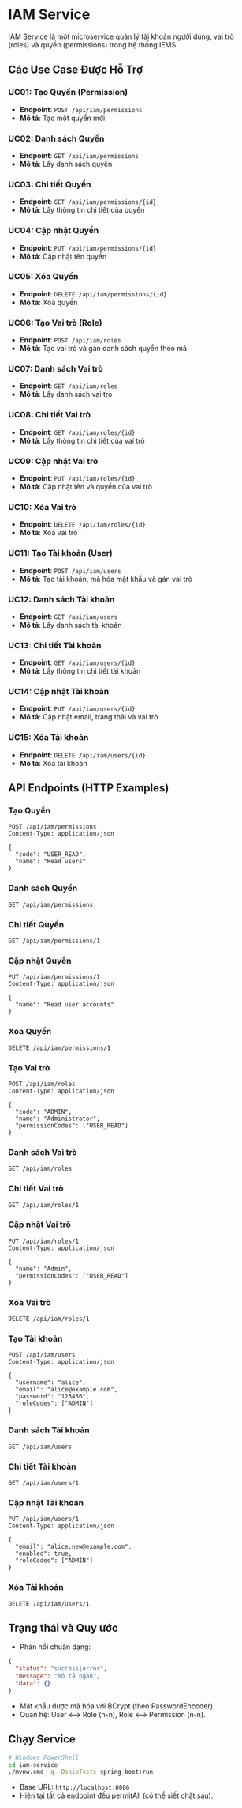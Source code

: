 # IAM Service

IAM Service là một microservice quản lý tài khoản người dùng, vai trò (roles) và quyền (permissions) trong hệ thống IEMS.

## Các Use Case Được Hỗ Trợ

### UC01: Tạo Quyền (Permission)
- **Endpoint**: `POST /api/iam/permissions`
- **Mô tả**: Tạo một quyền mới

### UC02: Danh sách Quyền
- **Endpoint**: `GET /api/iam/permissions`
- **Mô tả**: Lấy danh sách quyền

### UC03: Chi tiết Quyền
- **Endpoint**: `GET /api/iam/permissions/{id}`
- **Mô tả**: Lấy thông tin chi tiết của quyền

### UC04: Cập nhật Quyền
- **Endpoint**: `PUT /api/iam/permissions/{id}`
- **Mô tả**: Cập nhật tên quyền

### UC05: Xóa Quyền
- **Endpoint**: `DELETE /api/iam/permissions/{id}`
- **Mô tả**: Xóa quyền

### UC06: Tạo Vai trò (Role)
- **Endpoint**: `POST /api/iam/roles`
- **Mô tả**: Tạo vai trò và gán danh sách quyền theo mã

### UC07: Danh sách Vai trò
- **Endpoint**: `GET /api/iam/roles`
- **Mô tả**: Lấy danh sách vai trò

### UC08: Chi tiết Vai trò
- **Endpoint**: `GET /api/iam/roles/{id}`
- **Mô tả**: Lấy thông tin chi tiết của vai trò

### UC09: Cập nhật Vai trò
- **Endpoint**: `PUT /api/iam/roles/{id}`
- **Mô tả**: Cập nhật tên và quyền của vai trò

### UC10: Xóa Vai trò
- **Endpoint**: `DELETE /api/iam/roles/{id}`
- **Mô tả**: Xóa vai trò

### UC11: Tạo Tài khoản (User)
- **Endpoint**: `POST /api/iam/users`
- **Mô tả**: Tạo tài khoản, mã hóa mật khẩu và gán vai trò

### UC12: Danh sách Tài khoản
- **Endpoint**: `GET /api/iam/users`
- **Mô tả**: Lấy danh sách tài khoản

### UC13: Chi tiết Tài khoản
- **Endpoint**: `GET /api/iam/users/{id}`
- **Mô tả**: Lấy thông tin chi tiết tài khoản

### UC14: Cập nhật Tài khoản
- **Endpoint**: `PUT /api/iam/users/{id}`
- **Mô tả**: Cập nhật email, trạng thái và vai trò

### UC15: Xóa Tài khoản
- **Endpoint**: `DELETE /api/iam/users/{id}`
- **Mô tả**: Xóa tài khoản

## API Endpoints (HTTP Examples)

### Tạo Quyền
```http
POST /api/iam/permissions
Content-Type: application/json

{
  "code": "USER_READ",
  "name": "Read users"
}
```

### Danh sách Quyền
```http
GET /api/iam/permissions
```

### Chi tiết Quyền
```http
GET /api/iam/permissions/1
```

### Cập nhật Quyền
```http
PUT /api/iam/permissions/1
Content-Type: application/json

{
  "name": "Read user accounts"
}
```

### Xóa Quyền
```http
DELETE /api/iam/permissions/1
```

### Tạo Vai trò
```http
POST /api/iam/roles
Content-Type: application/json

{
  "code": "ADMIN",
  "name": "Administrator",
  "permissionCodes": ["USER_READ"]
}
```

### Danh sách Vai trò
```http
GET /api/iam/roles
```

### Chi tiết Vai trò
```http
GET /api/iam/roles/1
```

### Cập nhật Vai trò
```http
PUT /api/iam/roles/1
Content-Type: application/json

{
  "name": "Admin",
  "permissionCodes": ["USER_READ"]
}
```

### Xóa Vai trò
```http
DELETE /api/iam/roles/1
```

### Tạo Tài khoản
```http
POST /api/iam/users
Content-Type: application/json

{
  "username": "alice",
  "email": "alice@example.com",
  "password": "123456",
  "roleCodes": ["ADMIN"]
}
```

### Danh sách Tài khoản
```http
GET /api/iam/users
```

### Chi tiết Tài khoản
```http
GET /api/iam/users/1
```

### Cập nhật Tài khoản
```http
PUT /api/iam/users/1
Content-Type: application/json

{
  "email": "alice.new@example.com",
  "enabled": true,
  "roleCodes": ["ADMIN"]
}
```

### Xóa Tài khoản
```http
DELETE /api/iam/users/1
```

## Trạng thái và Quy ước

- Phản hồi chuẩn dạng:
```json
{
  "status": "success|error",
  "message": "mô tả ngắn",
  "data": {}
}
```
- Mật khẩu được mã hóa với BCrypt (theo PasswordEncoder).
- Quan hệ: User ⟷ Role (n-n), Role ⟷ Permission (n-n).

## Chạy Service

```bash
# Windows PowerShell
cd iam-service
./mvnw.cmd -q -DskipTests spring-boot:run
```

- Base URL: `http://localhost:8086`
- Hiện tại tất cả endpoint đều permitAll (có thể siết chặt sau).
